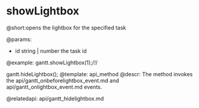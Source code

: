 showLightbox
=============
@short:opens the lightbox for the specified task
	

@params:
- id 	string | number		the task id

@example:
gantt.showLightbox(1);/*!*/

gantt.hideLightbox();
@template:	api_method
@descr:
The method invokes the api/gantt_onbeforelightbox_event.md and api/gantt_onlightbox_event.md events.

@relatedapi:
	api/gantt_hidelightbox.md